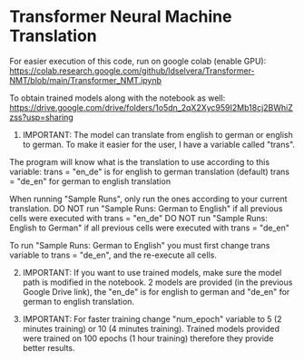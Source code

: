 # Transformer Neural Machine Translation

For easier execution of this code, run on google colab (enable GPU):
https://colab.research.google.com/github/ldselvera/Transformer-NMT/blob/main/Transformer_NMT.ipynb

To obtain trained models along with the notebook as well:
https://drive.google.com/drive/folders/1o5dn_2qX2Xyc959I2Mb18cj2BWhiZzss?usp=sharing

1. IMPORTANT: The model can translate from english to german or english to german. 
To make it easier for the user, I have a variable called "trans". 

The program will know what is the translation to use according to this variable:
trans = "en_de" is for english to german translation (default)
trans = "de_en" for german to english translation

When running "Sample Runs", only run the ones according to your current translation. 
DO NOT run "Sample Runs: German to English" if all previous cells were executed with trans = "en_de" 
DO NOT run "Sample Runs: English to German" if all previous cells were executed with trans = "de_en"

To run "Sample Runs: German to English" you must first change trans variable to trans = "de_en", and the re-execute all cells.

2. IMPORTANT: If you want to use trained models, make sure the model path is modified in the notebook.
2 models are provided (in the previous Google Drive link), the "en_de" is for english to german and "de_en" for german to english translation.

3. IMPORTANT: For faster training change "num_epoch" variable to 5 (2 minutes training) or 10 (4 minutes training).
Trained models provided were trained on 100 epochs (1 hour training) therefore they provide better results.

